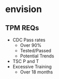 # envision



## TPM REQs 
- CDC Pass rates 
	- Over 90%
	- Tested/Passed
	- Potential Trends
- TSC P and T
- Excessive Training 
	- Over 18 months

    
